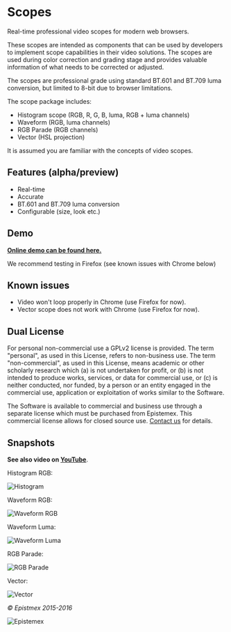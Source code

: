﻿Scopes
======

Real-time professional video scopes for modern web browsers.

These scopes are intended as components that can be used by developers
to implement scope capabilities in their video solutions. The scopes are
used during color correction and grading stage and provides valuable
information of what needs to be corrected or adjusted.

The scopes are professional grade using standard BT.601 and BT.709 luma
conversion, but limited to 8-bit due to browser limitations.

The scope package includes:

- Histogram scope (RGB, R, G, B, luma, RGB + luma channels)
- Waveform (RGB, luma channels)
- RGB Parade (RGB channels)
- Vector (HSL projection)

It is assumed you are familiar with the concepts of video scopes.


Features (alpha/preview)
--------

- Real-time
- Accurate
- BT.601 and BT.709 luma conversion
- Configurable (size, look etc.)

Demo
----

**[Online demo can be found here.](http://epistemex.github.io/scopes/test_vid.html)**

We recommend testing in Firefox (see known issues with Chrome below)


Known issues
------------

- Video won't loop properly in Chrome (use Firefox for now).
- Vector scope does not work with Chrome (use Firefox for now).


Dual License
------------

For personal non-commercial use a GPLv2 license is provided. The term "personal", as used in this License, refers to non-business use.
The term "non-commercial", as used in this License, means academic or other scholarly research which (a) is not undertaken for profit,
or (b) is not intended to produce works, services, or data for commercial use, or (c) is neither conducted, nor funded, by a person or
an entity engaged in the commercial use, application or exploitation of works similar to the Software.

The Software is available to commercial and business use through a separate license which must be purchased from Epistemex. This
commercial license allows for closed source use. [Contact us](mailto:github@epistemex.com) for details.


Snapshots
---------

**See also video on [YouTube](https://www.youtube.com/watch?v=Bjj3DLH-93I)**.

Histogram RGB:

![Histogram](http://i.imgur.com/Ki9hzuH.png)

Waveform RGB:

![Waveform RGB](http://i.imgur.com/EJQTS01.png)

Waveform Luma:

![Waveform Luma](http://i.imgur.com/ztdyLqa.png)

RGB Parade:

![RGB Parade](http://i.imgur.com/Tpcn3pX.png)

Vector:

![Vector](http://i.imgur.com/Nx3AeqT.png)


*&copy; Epistmex 2015-2016*
 
![Epistemex](http://i.imgur.com/wZSsyt8.png)
